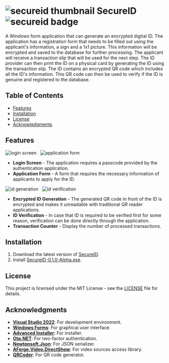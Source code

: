 # ![secureid thumbnail][secureid-thumbnail] SecureID ![secureid badge][secureid-badge]
A Windows form application that can generate an encrypted digital ID. The application has a registration form that needs to be filled out using the applicant's information, a sign and a 1x1 picture. This information will be encrypted and saved to the database for further processing. The applicant will receive a transaction slip that will be used for the next step. The ID provider can then print the ID on a physical card by generating the ID using the transaction slip. The ID contains an encrypted QR code which includes all the ID's information. This QR code can then be used to verify if the ID is genuine and registered to the database.

## Table of Contents
- [Features](#features)
- [Installation](#installation)
- [License](#license)
- [Acknowledgments](#acknowledgments)

## Features
![login screen][login-screen] &nbsp;
![application form][application-form]
- **Login Screen** - The application requires a passcode provided by the authentication application.
- **Application Form** - A form that requires the necessary information of applicants to apply for the ID.

![id generation][id-generation] &nbsp;
![id verification][id-verification]
- **Encrypted ID Generation** - The generated QR code in front of the ID is encrypted and makes it unreadable with traditional QR reader applications.
- **ID Verification** - In case that ID is required to be verified first for some reason, verification can be done directly through the application.
- **Transaction Counter** - Display the number of processed transactions.

## Installation
1. Download the latest version of [SecureID][release-page].
2. Install [SecureID-0.1.0-Alpha.exe][latest-release].

## License
This project is licensed under the MIT License - see the [LICENSE](LICENSE) file for details.

## Acknowledgments
- **[Visual Studio 2022][visual-studio-2022]**: For development environment.
- **[Windows Forms][windows-forms]**: For graphical user interface.
- **[Advanced Installer][advanced-installer]**: For installer.
- **[Otp.NET][otp-net]**: For two-factor authentication.
- **[Newtonsoft.Json][newtonsoft-json]**: For JSON serializer.
- **[AForge.Video.DirectShow][aforge-video-directshow]**: For video sources access library.
- **[QRCoder][qrcoder]**: For QR code generator.

<!-- Reference -->
[secureid-thumbnail]: https://github.com/AHG-BSCS/PIYU_SecureID/assets/130748576/730d3ac8-3227-4f49-83d9-5813e746b531
[secureid-badge]: https://img.shields.io/badge/Windows-Digital_ID_Management_System-1D923D

[login-screen]: https://github.com/AHG-BSCS/PIYU_SecureID/assets/130748576/5e2d3933-a4a1-4041-90f7-5cf0304c348d
[application-form]: https://github.com/AHG-BSCS/PIYU_SecureID/assets/130748576/5af4ed17-e198-4a50-af13-d1a96079aec2
[id-generation]: https://github.com/AHG-BSCS/PIYU_SecureID/assets/130748576/0286c9fc-b8f7-4332-8886-76c89bd731c7
[id-verification]: https://github.com/AHG-BSCS/PIYU_SecureID/assets/130748576/67beb747-7b36-4eb3-87f0-aa80f43eea95

[release-page]: https://github.com/AHG-BSCS/PIYU_SecureID/releases
[latest-release]: https://github.com/AHG-BSCS/PIYU_SecureID/releases/download/v0.1.0-Alpha/PIYU_SecureID-0.1.0-Alpha.exe
[visual-studio-2022]: https://learn.microsoft.com/en-us/visualstudio/ide/?view=vs-2022
[windows-forms]: https://learn.microsoft.com/en-us/dotnet/desktop/winforms/?view=netdesktop-8.0
[advanced-installer]: https://www.advancedinstaller.com/user-guide/using.html
[otp-net]: https://github.com/kspearrin/Otp.NET
[newtonsoft-json]: https://www.newtonsoft.com/json/help/html/Introduction.htm
[aforge-video-directshow]: https://www.aforgenet.com/framework/
[qrcoder]: https://github.com/codebude/QRCoder/wiki
